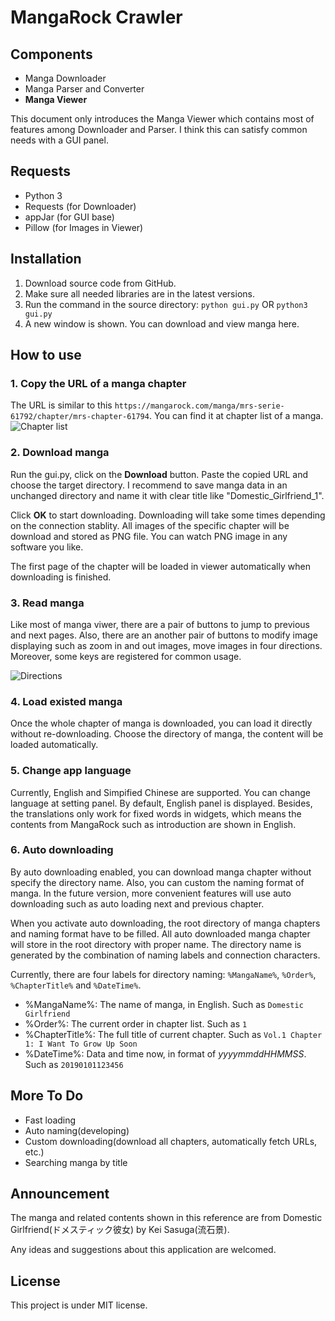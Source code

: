 # MangaRock Crawler

## Components

- Manga Downloader
- Manga Parser and Converter
- **Manga Viewer**

This document only introduces the Manga Viewer which contains most of features among Downloader and Parser. I think this can satisfy common needs with a GUI panel. 

## Requests

- Python 3
- Requests (for Downloader)
- appJar (for GUI base)
- Pillow (for Images in Viewer)

## Installation

1. Download source code from GitHub.
2. Make sure all needed libraries are in the latest versions.
3. Run the command in the source directory:
   `python gui.py` OR `python3 gui.py`
4. A new window is shown. You can download and view manga here.

## How to use

### 1. Copy the URL of a manga chapter

The URL is similar to this `https://mangarock.com/manga/mrs-serie-61792/chapter/mrs-chapter-61794`. You can find it at chapter list of a manga.
![Chapter list](https://chenghongli.com/image/mangarock1.png)


### 2. Download manga

Run the gui.py, click on the **Download** button. Paste the copied URL and choose the target directory. I recommend to save manga data in an unchanged directory and name it with clear title like "Domestic_Girlfriend_1".

Click **OK** to start downloading. Downloading will take some times depending on the connection stablity. All images of the specific chapter will be download and stored as PNG file. You can watch PNG image in any software you like.

The first page of the chapter will be loaded in viewer automatically when downloading is finished.

### 3. Read manga

Like most of manga viwer, there are a pair of buttons to jump to previous and next pages. Also, there are an another pair of buttons to modify image displaying such as zoom in and out images, move images in four directions. Moreover, some keys are registered for common usage.

![Directions](https://chenghongli.com/image/mangarock2.png)

### 4. Load existed manga

Once the whole chapter of manga is downloaded, you can load it directly without re-downloading. Choose the directory of manga, the content will be loaded automatically.

### 5. Change app language

Currently, English and Simpified Chinese are supported. You can change language at setting panel. By default, English panel is displayed. Besides, the translations only work for fixed words in widgets, which means the contents from MangaRock such as introduction are shown in English.

### 6. Auto downloading

By auto downloading enabled, you can download manga chapter without specify the directory name. Also, you can custom the naming format of manga. In the future version, more convenient features will use auto downloading such as auto loading next and previous chapter.

When you activate auto downloading, the root directory of manga chapters and naming format have to be filled. All auto downloaded manga chapter will store in the root directory with proper name. The directory name is generated by the combination of naming labels and connection characters.

Currently, there are four labels for directory naming: `%MangaName%`, `%Order%`, `%ChapterTitle%` and `%DateTime%`.

- %MangaName%: The name of manga, in English. Such as `Domestic Girlfriend`
- %Order%: The current order in chapter list. Such as `1`
- %ChapterTitle%: The full title of current chapter. Such as `Vol.1 Chapter 1: I Want To Grow Up Soon`
- %DateTime%: Data and time now, in format of *yyyymmddHHMMSS*. Such as `20190101123456`

## More To Do

- Fast loading
- Auto naming(developing)
- Custom downloading(download all chapters, automatically fetch URLs, etc.)
- Searching manga by title

## Announcement

The manga and related contents shown in this reference are from Domestic Girlfriend(ドメスティック彼女) by Kei Sasuga(流石景).

Any ideas and suggestions about this application are welcomed. 

## License

This project is under MIT license.


